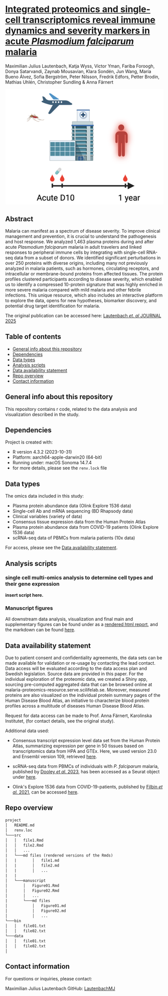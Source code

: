 # [Integrated proteomics and single-cell transcriptomics reveal immune dynamics and severity markers in acute *Plasmodium falciparum* malaria](insert-link-to-publication)

Maximilian Julius Lautenbach, Katja Wyss, Victor Yman, Fariba Foroogh,
Donya Satarvandi, Zaynab Mousavian, Klara Sondén, Jun Wang, María Bueno
Álvez, Sofia Bergström, Peter Nilsson, Fredrik Edfors, Petter Brodin,
Mathias Uhlén, Christopher Sundling & Anna Färnert

![](./resources/graphical_abstract.png)

## Abstract

Malaria can manifest as a spectrum of disease severity. To improve
clinical management and prevention, it is crucial to understand the
pathogenesis and host response. We analyzed 1,463 plasma proteins during
and after acute *Plasmodium falciparum* malaria in adult travelers and
linked responses to peripheral immune cells by integrating with
single-cell RNA-seq data from a subset of donors. We identified
significant perturbations in over 250 proteins with diverse origins,
including many not previously analyzed in malaria patients, such as
hormones, circulating receptors, and intracellular or membrane-bound
proteins from affected tissues. The protein profiles clustered
participants according to disease severity, which enabled us to identify
a compressed 10-protein signature that was highly enriched in more
severe malaria compared with mild malaria and other febrile infections.
This unique resource, which also includes an interactive platform to
explore the data, opens for new hypotheses, biomarker discovery, and
potential drug target identification for malaria.

The original publication can be accessed here: [Lautenbach *et. al* JOURNAL 2025](https://google.com)

## Table of contents

-   [General info about this repository](#general-info-about-this-repository)
-   [Dependencies](#dependencies)
-   [Data types](#data-types)
-   [Analysis scripts](#analysis-scripts)
-   [Data availability statement](#data-availability-statement)
-   [Repo overview](#repo-overview)
-   [Contact information](#contact-information)

## General info about this repository

This repository contains r code, related to the data analysis and
visualization described in the study.


## Dependencies

Project is created with:

-   R version 4.3.2 (2023-10-31)
-   Platform: aarch64-apple-darwin20 (64-bit)
-   Running under: macOS Sonoma 14.7.4
-   for more details, please see the `renv.lock` file

## Data types

The omics data included in this study:

-   Plasma protein abundance data (Olink Explore 1536 data)
-   Single-cell Ab and mRNA sequencing (BD Rhapsody data)
-   Clinical variables (variety of data)
-   Consensus tissue expression data from the Human Protein Atlas
-   Plasma protein abundance data from COVID-19 patients (Olink Explore 1536 data)
-   scRNA-seq data of PBMCs from malaria patients (10x data)

For access, please see the [Data availability statement](#data-availability).

## Analysis scripts 

### single cell multi-omics analysis to determine cell types and their gene expression

**insert script here.**

### Manuscript figures

All downstream data analysis, visualization and final main and supplementary figures can be found under as a [rendered html report](https://github.com/SundlingLab/Explore1536_Malaria/blob/main/docs/Downstream_analysis_full_4repo.html), and the markdown can be found [here](https://github.com/SundlingLab/Explore1536_Malaria/blob/main/src/Downstream_analysis_full_4repo.Rmd).

## Data availability statement 

Due to patient consent and confidentiality agreements, the data sets can
be made available for validation or re-usage by contacting the lead
contact. Data access will be evaluated according to the data access plan
and Swedish legislation. Source data are provided in this paper. For the
individual exploration of the proteomic data, we created a Shiny app,
sourcing pre-computed aggregated data that can be browsed online at
malaria-proteomics-resource.serve.scilifelab.se. Moreover, measured
proteins are also visualized on the individual protein summary pages of
the Human Disease Blood Atlas, an initiative to characterize blood
protein profiles across a multitude of diseases Human Disease Blood
Atlas.

Request for data access can be made to Prof. Anna Färnert, Karolinska
Institutet, (for contact details, see the original study).

Additional data used:

- Consensus transcript expression level data set from the Human Protein
Atlas, summarizing expression per gene in 50 tissues based on
transcriptomics data from HPA and GTEx. Here, we used version 23.0 and
Ensembl version 109, retrieved [here](https://v23.proteinatlas.org/about/download).

- scRNA-seq data from PBMCs of individuals with *P. falciparum* malaria,
published by [Dooley *et al.* 2023](https://doi.org/10.1038/s41467-023-43181-7), has been accessed as a Seurat object under
[here](https://doi.org/10.5281/zenodo.6973241).

- Olink's Explore 1536 data from COVID-19-patients, published by [Filbin *et al.* 2021](https://doi.org/10.1016/j.xcrm.2021.100287), can be accessed [here](https://data.mendeley.com/datasets/nf853r8xsj/1).



## Repo overview 
<!-- -->

```         
project
│   README.md
│   renv.loc    
└───src
│   │   file1.Rmd
│   │   file2.Rmd
│   │   ...
|   └───md files (rendered versions of the Rmds)
│   |       │   file1.md
│   |       │   file2.md
│   |       │   ...
|   |
│   └───manuscript
│       │   Figure01.Rmd
│       │   Figure02.Rmd
│       │   ...
|       └───md files
│           │   Figure01.md
│           │   Figure02.md
│           │   ...
└───bin
│   │   file01.txt
│   │   file02.txt
└───data
│   │   file01.txt
│   │   file02.txt
│
```

## Contact information

For questions or inquiries, please contact:

Maximilian Julius Lautenbach
GitHub: [LautenbachMJ](https://github.com/LautenbachMJ)
